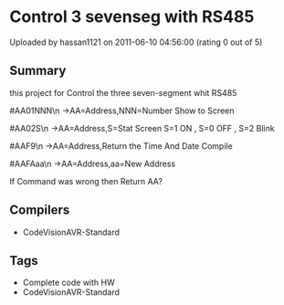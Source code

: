 # Control 3 sevenseg with RS485

Uploaded by hassan1121 on 2011-06-10 04:56:00 (rating 0 out of 5)

## Summary

this project for Control the three seven-segment whit RS485  

#AA01NNN\n ->AA=Address,NNN=Number Show to Screen  

#AA02S\n ->AA=Address,S=Stat Screen S=1 ON , S=0 OFF , S=2 Blink  

#AAF9\n ->AA=Address,Return the Time And Date Compile  

#AAFAaa\n ->AA=Address,aa=New Address  

If Command was wrong then Return AA?

## Compilers

- CodeVisionAVR-Standard

## Tags

- Complete code with HW
- CodeVisionAVR-Standard
